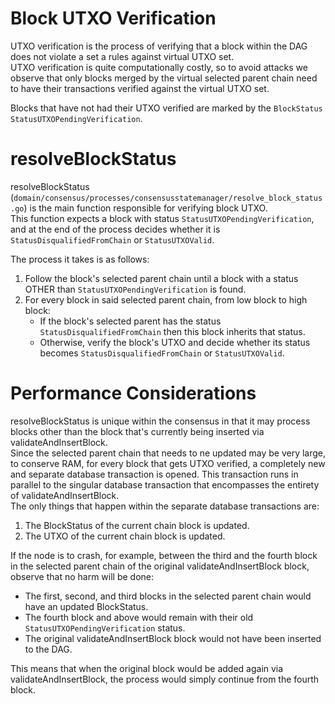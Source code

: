 Block UTXO Verification
=======================

UTXO verification is the process of verifying that a block within the DAG does not violate a set a rules against virtual UTXO set.\
UTXO verification is quite computationally costly, so to avoid attacks we observe that only blocks merged by the virtual selected parent chain need to have their transactions verified against the virtual UTXO set.

Blocks that have not had their UTXO verified are marked by the `BlockStatus` `StatusUTXOPendingVerification`.


resolveBlockStatus
==================

resolveBlockStatus (`domain/consensus/processes/consensusstatemanager/resolve_block_status.go`) is the main function responsible for verifying block UTXO.\
This function expects a block with status `StatusUTXOPendingVerification`, and at the end of the process decides whether it is `StatusDisqualifiedFromChain` or `StatusUTXOValid`.

The process it takes is as follows:
1. Follow the block's selected parent chain until a block with a status OTHER than `StatusUTXOPendingVerification` is found.
2. For every block in said selected parent chain, from low block to high block:
   * If the block's selected parent has the status `StatusDisqualifiedFromChain` then this block inherits that status.
   * Otherwise, verify the block's UTXO and decide whether its status becomes `StatusDisqualifiedFromChain` or `StatusUTXOValid`.


Performance Considerations
==========================

resolveBlockStatus is unique within the consensus in that it may process blocks other than the block that's currently being inserted via validateAndInsertBlock.\
Since the selected parent chain that needs to ne updated may be very large, to conserve RAM, for every block that gets UTXO verified, a completely new and separate database transaction is opened. This transaction runs in parallel to the singular database transaction that encompasses the entirety of validateAndInsertBlock.\
The only things that happen within the separate database transactions are:
1. The BlockStatus of the current chain block is updated.
2. The UTXO of the current chain block is updated.

If the node is to crash, for example, between the third and the fourth block in the selected parent chain of the original validateAndInsertBlock block, observe that no harm will be done:
* The first, second, and third blocks in the selected parent chain would have an updated BlockStatus.
* The fourth block and above would remain with their old `StatusUTXOPendingVerification` status.
* The original validateAndInsertBlock block would not have been inserted to the DAG.

This means that when the original block would be added again via validateAndInsertBlock, the process would simply continue from the fourth block.
